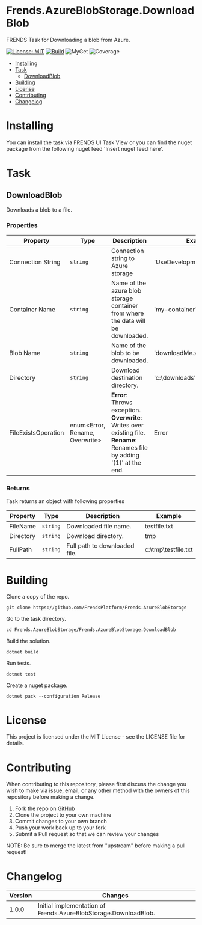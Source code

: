 # Frends.AzureBlobStorage.DownloadBlob
FRENDS Task for Downloading a blob from Azure.

[![License: MIT](https://img.shields.io/badge/License-MIT-green.svg)](https://opensource.org/licenses/MIT) 
[![Build](https://github.com/FrendsPlatform/Frends.AzureBlobStorage/actions/workflows/DownloadBlob_build_and_test_on_main.yml/badge.svg)](https://github.com/FrendsPlatform/Frends.AzureBlobStorage/actions)
![MyGet](https://img.shields.io/myget/frends-tasks/v/Frends.AzureBlobStorage.DownloadBlob)
![Coverage](https://app-github-custom-badges.azurewebsites.net/Badge?key=FrendsPlatform/Frends.AzureBlobStorage/Frends.AzureBlobStorage.DownloadBlob|main)

- [Installing](#installing)
- [Task](#task)
     - [DownloadBlob](#DownloadBlob)
- [Building](#building)
- [License](#license)
- [Contributing](#contributing)
- [Changelog](#changelog)

# Installing

You can install the task via FRENDS UI Task View or you can find the nuget package from the following nuget feed 'Insert nuget feed here'.

# Task

## DownloadBlob
Downloads a blob to a file.

### Properties

| Property            | Type                           | Description                                                                                                                 | Example                      |
|---------------------|--------------------------------|-----------------------------------------------------------------------------------------------------------------------------|------------------------------|
| Connection String   | `string`                       | Connection string to Azure storage                                                                                          | 'UseDevelopmentStorage=true' |
| Container Name      | `string`                       | Name of the azure blob storage container from where the data will be downloaded.                                            | 'my-container'               |
| Blob Name           | `string`                       | Name of the blob to be downloaded.                                                                                          | 'downloadMe.xml'             |
| Directory           | `string`                       | Download destination directory.                                                                                             | 'c:\downloads'               |
| FileExistsOperation | enum<Error, Rename, Overwrite> | **Error**: Throws exception. **Overwrite**: Writes over existing file. **Rename**: Renames file by adding '(1)' at the end. | Error                        |

### Returns

Task returns an object with following properties

| Property  | Type     | Description                   | Example             |
|-----------|----------|-------------------------------|---------------------|
| FileName  | `string` | Downloaded file name.         | testfile.txt        |
| Directory | `string` | Download directory.           | tmp                 |
| FullPath  | `string` | Full path to downloaded file. | c:\tmp\testfile.txt |

# Building

Clone a copy of the repo.

`git clone https://github.com/FrendsPlatform/Frends.AzureBlobStorage`

Go to the task directory.

`cd Frends.AzureBlobStorage/Frends.AzureBlobStorage.DownloadBlob`

Build the solution.

`dotnet build`

Run tests.

`dotnet test`

Create a nuget package.

`dotnet pack --configuration Release`

# License

This project is licensed under the MIT License - see the LICENSE file for details.

# Contributing
When contributing to this repository, please first discuss the change you wish to make via issue, email, or any other method with the owners of this repository before making a change.

1. Fork the repo on GitHub
2. Clone the project to your own machine
3. Commit changes to your own branch
4. Push your work back up to your fork
5. Submit a Pull request so that we can review your changes

NOTE: Be sure to merge the latest from "upstream" before making a pull request!

# Changelog

| Version | Changes                                                         |
|---------|-----------------------------------------------------------------|
| 1.0.0   | Initial implementation of Frends.AzureBlobStorage.DownloadBlob. |
